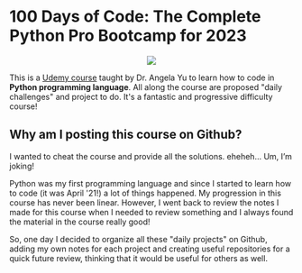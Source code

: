 # 100 Days of Code: The Complete Python Pro Bootcamp for 2023

<p align="center">
<img src="https://pbs.twimg.com/media/FGfYCNCXEAQBmzq.jpg">
</p>

This is a [Udemy course](https://www.udemy.com/course/100-days-of-code/) taught by Dr. Angela Yu to learn how to code in **Python programming language**. All along the course are proposed "daily challenges" and project to do. It's a fantastic and progressive difficulty course! 

## Why am I posting this course on Github?

I wanted to cheat the course and provide all the solutions. eheheh... Um, I’m joking! 

Python was my first programming language and since I started to learn how to code (it was April '21!) a lot of things happened. My progression in this course has never been linear. However, I went back to review the notes I made for this course when I needed to review something and I always found the material in the course really good!

So, one day I decided to organize all these "daily projects" on Github, adding my own notes for each project and creating useful repositories for a quick future review, thinking that it would be useful for others as well. 
